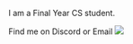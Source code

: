 I am a Final Year CS student.

Find me on Discord or Email
![](https://dcbadge.vercel.app/api/shield/896031408085151754)
